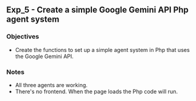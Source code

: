 ## Exp_5 - Create a simple Google Gemini API Php agent system

### Objectives
- Create the functions to set up a simple agent system in Php that uses the Google Gemini API.

### Notes
- All three agents are working.
- There's no frontend. When the page loads the Php code will run.
